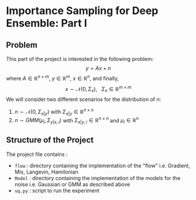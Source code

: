 # Importance Sampling for Deep Ensemble: Part I

## Problem

This part of the project is interested in the following problem:
$$
\begin{equation}
y = Ax + n
\end{equation}
$$
where $A \in \mathbb{R}^{n \times m},~ y \in \mathbb{R}^m,~ x \in \mathbb{R}^n$, and finally,
$$
x \sim \mathcal{N}(0, \Sigma_{x}), ~~~ \Sigma_{x} \in \mathbb{R}^{m \times m}
$$
We will consider two different scenarios for the distribution of $n$:
1. $n \sim \mathcal{N}(0, \Sigma_{x|y})$ with $\Sigma_{x|y} \in \mathbb{R}^{n \times n}$
2. $n \sim GMM(\mu_i, \Sigma_{y|x, i})$ with $\Sigma_{x|y, i} \in \mathbb{R}^{n \times n}$ and $\mu_i \in \mathbb{R}^n$

## Structure of the Project
The project file contains :
* `flow` : directory containing the implementation of the "flow" i.e. Gradient, Mix, Langevin, Hamilonian
* `Model` : directory containing the implementation of the models for the noise i.e. Gaussian or GMM as described above
* `uq.py` : script to run the experiment








  









